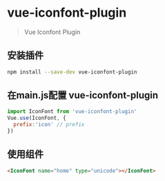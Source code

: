# vue-iconfont-plugin

> Vue Iconfont Plugin

## 安装插件

``` bash
npm install --save-dev vue-iconfont-plugin

```

## 在main.js配置 vue-iconfont-plugin
``` javascript
import IconFont from 'vue-iconfont-plugin'
Vue.use(IconFont, {
  prefix:'icon' // prefix
})
```
## 使用组件
``` html
<IconFont name="home" type="unicode"></IconFont>
```
